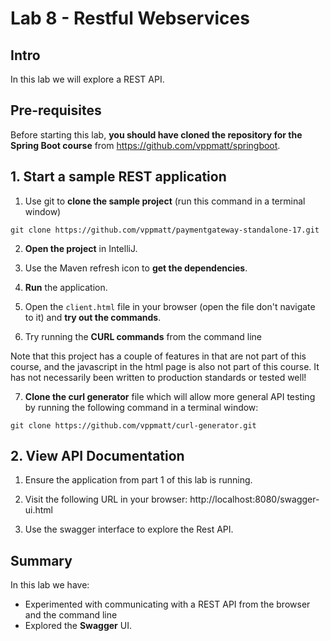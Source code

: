 # Lab 8 - Restful Webservices

## Intro

In this lab we will explore a REST API.

## Pre-requisites

Before starting this lab, **you should have cloned the repository for the Spring Boot course** from https://github.com/vppmatt/springboot.  



## 1. Start a sample REST application

1. Use git to **clone the sample  project** (run this command in a terminal window)

```
git clone https://github.com/vppmatt/paymentgateway-standalone-17.git
```

2. **Open the project** in IntelliJ.

3. Use the Maven refresh icon to **get the dependencies**.

4. **Run** the application.

5. Open the `client.html` file in your browser (open the file don't navigate to it) and **try out the commands**.

6. Try running the **CURL commands** from the command line

Note that this project has a couple of features in that are not part of this course, and the javascript in the html page is also not part of this course. It has not necessarily been written to production standards or tested well!

7. **Clone the curl generator** file which will allow more general API testing by running the following command in a terminal window:

```
git clone https://github.com/vppmatt/curl-generator.git
```
 

## 2. View API Documentation

1. Ensure the application from part 1 of this lab is running.

2. Visit the following URL in your browser:
http://localhost:8080/swagger-ui.html

3. Use the swagger interface to explore the Rest API.

## Summary

In this lab we have:

* Experimented with communicating with a REST API from the browser and the command line
* Explored the **Swagger** UI.